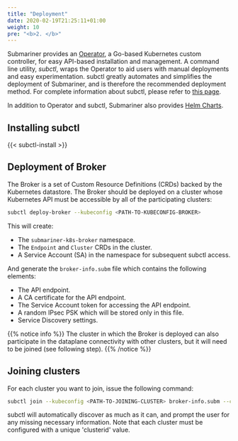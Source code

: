 ```yaml
---
title: "Deployment"
date: 2020-02-19T21:25:11+01:00
weight: 10
pre: "<b>2. </b>"
---
```


Submariner provides an [Operator](https://github.com/submariner-io/submariner-operator), a Go-based Kubernetes custom controller, for easy API-based installation and management. A command line utility, *subctl*, wraps the Operator to aid users with manual deployments and easy experimentation. subctl greatly automates and simplifies the deployment of Submariner, and is therefore the recommended deployment method. For complete information about subctl, please refer to [this page](subctl). 

In addition to Operator and subctl, Submariner also provides [Helm Charts](helm).

## Installing subctl

{{< subctl-install >}}

## Deployment of Broker

The Broker is a set of Custom Resource Definitions (CRDs) backed by the Kubernetes datastore. The Broker should be deployed on a cluster whose Kubernetes API must be accessible by all of the participating clusters:

```bash
subctl deploy-broker --kubeconfig <PATH-TO-KUBECONFIG-BROKER> 
```

This will create:

* The `submariner-k8s-broker` namespace.
* The `Endpoint` and `Cluster` CRDs in the cluster.
* A Service Account (SA) in the namespace for subsequent subctl access.

And generate the `broker-info.subm` file which contains the following elements:

* The API endpoint.
* A CA certificate for the API endpoint.
* The Service Account token for accessing the API endpoint.
* A random IPsec PSK which will be stored only in this file.
* Service Discovery settings.


{{% notice info %}}
The cluster in which the Broker is deployed can also participate in the dataplane connectivity with other clusters, but it will need to be joined (see following step).
{{% /notice %}}

## Joining clusters


For each cluster you want to join, issue the following command:
```bash
subctl join --kubeconfig <PATH-TO-JOINING-CLUSTER> broker-info.subm --clusterid <ID>
```

subctl will automatically discover as much as it can, and prompt the user for any missing necessary information. Note that each cluster must be configured with a unique 'clusterid' value.
